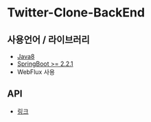 # Twitter-Clone-BackEnd

## 사용언어 / 라이브러리
- [Java8](https://www.oracle.com/technetwork/java/javase/downloads/jdk8-downloads-2133151.html)
- [SpringBoot >= 2.2.1](https://start.spring.io/)
- WebFlux 사용

## API
- [링크](https://www.notion.so/ks14/index-fda26bc8b43442ba94772eb2b19f32c8)
